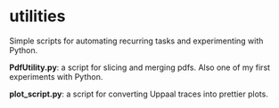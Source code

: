 # utilities
Simple scripts for automating recurring tasks and experimenting with Python.

**PdfUtility.py**: a script for slicing and merging pdfs. Also one of my first experiments with Python.

**plot_script.py**: a script for converting Uppaal traces into prettier plots.
